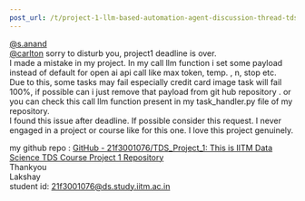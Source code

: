 ```yaml
---
post_url: /t/project-1-llm-based-automation-agent-discussion-thread-tds-jan-2025/164277/620
---
```

[@s.anand](/u/s.anand)  
[@carlton](/u/carlton) sorry to disturb you, project1 deadline is over.  
I made a mistake in my project. In my call llm function i set some payload instead of default for open ai api call like max token, temp. , n, stop etc.  
Due to this, some tasks may fail especially credit card image task will fail 100%, if possible can i just remove that payload from git hub repository . or you can check this call llm function present in my task\_handler.py file of my repository.  
I found this issue after deadline. If possible consider this request. I never engaged in a project or course like for this one. I love this project genuinely.

my github repo : [GitHub - 21f3001076/TDS\_Project\_1: This is IITM Data Science TDS Course Project 1 Repository](https://github.com/21f3001076/TDS_Project_1)  
Thankyou  
Lakshay  
student id: 21f3001076@ds.study.iitm.ac.in